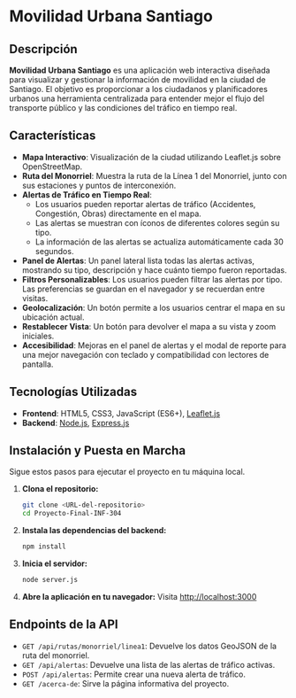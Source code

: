 # Movilidad Urbana Santiago

## Descripción

**Movilidad Urbana Santiago** es una aplicación web interactiva diseñada para visualizar y gestionar la información de movilidad en la ciudad de Santiago. El objetivo es proporcionar a los ciudadanos y planificadores urbanos una herramienta centralizada para entender mejor el flujo del transporte público y las condiciones del tráfico en tiempo real.

## Características

- **Mapa Interactivo**: Visualización de la ciudad utilizando Leaflet.js sobre OpenStreetMap.
- **Ruta del Monorriel**: Muestra la ruta de la Línea 1 del Monorriel, junto con sus estaciones y puntos de interconexión.
- **Alertas de Tráfico en Tiempo Real**:
    - Los usuarios pueden reportar alertas de tráfico (Accidentes, Congestión, Obras) directamente en el mapa.
    - Las alertas se muestran con íconos de diferentes colores según su tipo.
    - La información de las alertas se actualiza automáticamente cada 30 segundos.
- **Panel de Alertas**: Un panel lateral lista todas las alertas activas, mostrando su tipo, descripción y hace cuánto tiempo fueron reportadas.
- **Filtros Personalizables**: Los usuarios pueden filtrar las alertas por tipo. Las preferencias se guardan en el navegador y se recuerdan entre visitas.
- **Geolocalización**: Un botón permite a los usuarios centrar el mapa en su ubicación actual.
- **Restablecer Vista**: Un botón para devolver el mapa a su vista y zoom iniciales.
- **Accesibilidad**: Mejoras en el panel de alertas y el modal de reporte para una mejor navegación con teclado y compatibilidad con lectores de pantalla.

## Tecnologías Utilizadas

- **Frontend**: HTML5, CSS3, JavaScript (ES6+), [Leaflet.js](https://leafletjs.com/)
- **Backend**: [Node.js](https://nodejs.org/), [Express.js](https://expressjs.com/)

## Instalación y Puesta en Marcha

Sigue estos pasos para ejecutar el proyecto en tu máquina local.

1.  **Clona el repositorio:**
    ```bash
    git clone <URL-del-repositorio>
    cd Proyecto-Final-INF-304
    ```

2.  **Instala las dependencias del backend:**
    ```bash
    npm install
    ```

3.  **Inicia el servidor:**
    ```bash
    node server.js
    ```

4.  **Abre la aplicación en tu navegador:**
    Visita [http://localhost:3000](http://localhost:3000)

## Endpoints de la API

- `GET /api/rutas/monorriel/linea1`: Devuelve los datos GeoJSON de la ruta del monorriel.
- `GET /api/alertas`: Devuelve una lista de las alertas de tráfico activas.
- `POST /api/alertas`: Permite crear una nueva alerta de tráfico.
- `GET /acerca-de`: Sirve la página informativa del proyecto.
